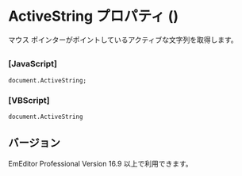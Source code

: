 # ActiveString プロパティ ()

マウス ポインターがポイントしているアクティブな文字列を取得します。

## 

### \[JavaScript\]

```
document.ActiveString;
```

### \[VBScript\]

```
document.ActiveString
```

## バージョン

EmEditor Professional Version 16.9 以上で利用できます。
